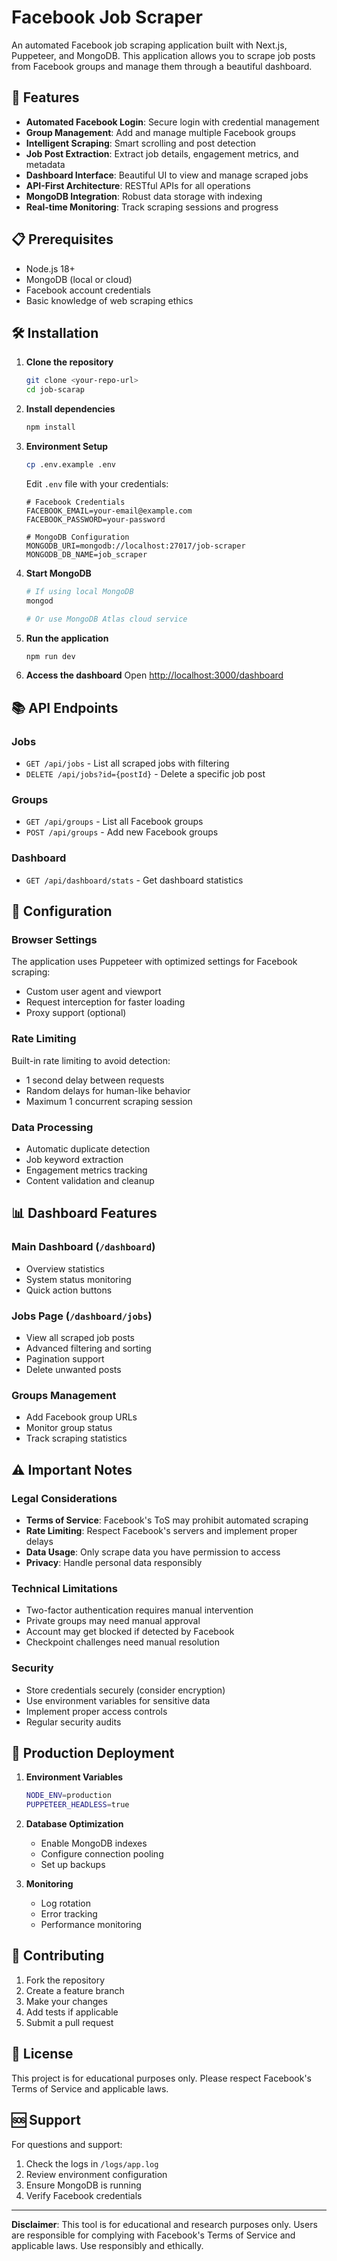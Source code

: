 # Facebook Job Scraper

An automated Facebook job scraping application built with Next.js, Puppeteer, and MongoDB. This application allows you to scrape job posts from Facebook groups and manage them through a beautiful dashboard.

## 🚀 Features

- **Automated Facebook Login**: Secure login with credential management
- **Group Management**: Add and manage multiple Facebook groups
- **Intelligent Scraping**: Smart scrolling and post detection
- **Job Post Extraction**: Extract job details, engagement metrics, and metadata
- **Dashboard Interface**: Beautiful UI to view and manage scraped jobs
- **API-First Architecture**: RESTful APIs for all operations
- **MongoDB Integration**: Robust data storage with indexing
- **Real-time Monitoring**: Track scraping sessions and progress

## 📋 Prerequisites

- Node.js 18+
- MongoDB (local or cloud)
- Facebook account credentials
- Basic knowledge of web scraping ethics

## 🛠️ Installation

1. **Clone the repository**

   ```bash
   git clone <your-repo-url>
   cd job-scarap
   ```

2. **Install dependencies**

   ```bash
   npm install
   ```

3. **Environment Setup**

   ```bash
   cp .env.example .env
   ```

   Edit `.env` file with your credentials:

   ```env
   # Facebook Credentials
   FACEBOOK_EMAIL=your-email@example.com
   FACEBOOK_PASSWORD=your-password

   # MongoDB Configuration
   MONGODB_URI=mongodb://localhost:27017/job-scraper
   MONGODB_DB_NAME=job_scraper
   ```

4. **Start MongoDB**

   ```bash
   # If using local MongoDB
   mongod

   # Or use MongoDB Atlas cloud service
   ```

5. **Run the application**

   ```bash
   npm run dev
   ```

6. **Access the dashboard**
   Open [http://localhost:3000/dashboard](http://localhost:3000/dashboard)

## 📚 API Endpoints

### Jobs

- `GET /api/jobs` - List all scraped jobs with filtering
- `DELETE /api/jobs?id={postId}` - Delete a specific job post

### Groups

- `GET /api/groups` - List all Facebook groups
- `POST /api/groups` - Add new Facebook groups

### Dashboard

- `GET /api/dashboard/stats` - Get dashboard statistics

## 🔧 Configuration

### Browser Settings

The application uses Puppeteer with optimized settings for Facebook scraping:

- Custom user agent and viewport
- Request interception for faster loading
- Proxy support (optional)

### Rate Limiting

Built-in rate limiting to avoid detection:

- 1 second delay between requests
- Random delays for human-like behavior
- Maximum 1 concurrent scraping session

### Data Processing

- Automatic duplicate detection
- Job keyword extraction
- Engagement metrics tracking
- Content validation and cleanup

## 📊 Dashboard Features

### Main Dashboard (`/dashboard`)

- Overview statistics
- System status monitoring
- Quick action buttons

### Jobs Page (`/dashboard/jobs`)

- View all scraped job posts
- Advanced filtering and sorting
- Pagination support
- Delete unwanted posts

### Groups Management

- Add Facebook group URLs
- Monitor group status
- Track scraping statistics

## ⚠️ Important Notes

### Legal Considerations

- **Terms of Service**: Facebook's ToS may prohibit automated scraping
- **Rate Limiting**: Respect Facebook's servers and implement proper delays
- **Data Usage**: Only scrape data you have permission to access
- **Privacy**: Handle personal data responsibly

### Technical Limitations

- Two-factor authentication requires manual intervention
- Private groups may need manual approval
- Account may get blocked if detected by Facebook
- Checkpoint challenges need manual resolution

### Security

- Store credentials securely (consider encryption)
- Use environment variables for sensitive data
- Implement proper access controls
- Regular security audits

## 🚀 Production Deployment

1. **Environment Variables**

   ```bash
   NODE_ENV=production
   PUPPETEER_HEADLESS=true
   ```

2. **Database Optimization**

   - Enable MongoDB indexes
   - Configure connection pooling
   - Set up backups

3. **Monitoring**
   - Log rotation
   - Error tracking
   - Performance monitoring

## 🤝 Contributing

1. Fork the repository
2. Create a feature branch
3. Make your changes
4. Add tests if applicable
5. Submit a pull request

## 📄 License

This project is for educational purposes only. Please respect Facebook's Terms of Service and applicable laws.

## 🆘 Support

For questions and support:

1. Check the logs in `/logs/app.log`
2. Review environment configuration
3. Ensure MongoDB is running
4. Verify Facebook credentials

---

**Disclaimer**: This tool is for educational and research purposes only. Users are responsible for complying with Facebook's Terms of Service and applicable laws. Use responsibly and ethically.
